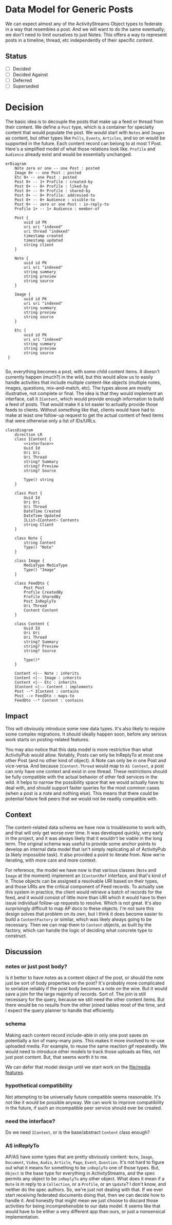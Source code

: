 ﻿# Data Model for Generic Posts

We can expect almost any of the ActivityStreams Object types to federate in a way that resembles a post. And we will want to do the same eventually; we don't need to limit ourselves to just Notes. This offers a way to represent posts in a timeline, thread, etc independently of their specific content.

## Status

- [ ] Decided 
- [ ] Decided Against 
- [ ] Deferred 
- [ ] Superseded 

# Decision

The basic idea is to decouple the posts that make up a feed or thread from their content. We define a `Post` type, which is a container for specialty content that would populate the post. We would start with `Notes` and `Images` as content, but other types like `Polls`, `Events`, `Articles`, and so on would be supported in the future. Each content record can belong to at most 1 Post. Here's a simplified model of what those relations look like. `Profile` and `Audience` already exist and would be essentially unchanged.

```mermaid
erDiagram
    Note zero or one -- one Post : posted
    Image 0+ -- one Post : posted
    Etc 0+ -- one Post : posted
    Post 0+ -- 1+ Profile : created-by
    Post 0+ -- 0+ Profile : liked-by
    Post 0+ -- 0+ Profile : shared-by
    Post 0+ -- 0+ Profile: addressed-to
    Post 0+ -- 0+ Audience : visible-to
    Post 0+ -- zero or one Post : in-reply-to
    Profile 1+ -- 1+ Audience : member-of
    
    Post {
        uuid id PK
        uri uri "indexed"
        uri thread "indexed"
        timestamp created
        timestamp updated
        string client
    }
    
    Note {
        uuid id PK
        uri uri "indexed"
        string summary
        string preview
        string source
    }
    
    Image {
        uuid id PK
        uri uri "indexed"
        string summary
        string preview
        string source
    }
    
    Etc {
        uuid id PK
        uri uri "indexed"
        string summary
        string preview
        string source
 }
    
```

So, everything becomes a post, with some child content items. It doesn't currently happen (much?) in the wild, but this would allow us to easily handle activities that include multiple content-like objects (multiple notes, images, questions, mix-and-match, etc). The types above are mostly illustrative, not complete or final. The idea is that they would implement an interface, call it `IContent`, which would provide enough information to build a feed of posts. That would make it a lot easier to actually provide those feeds to clients. Without *something* like that, clients would have had to make at least one follow-up request to get the actual content of feed items that were otherwise only a list of IDs/URLs.

```mermaid
classDiagram
    direction LR
    class IContent {
        <<interface>>
        Uuid Id
        Uri Uri
        Uri Thread
        string? Summary
        string? Preview
        string? Source
        
        Type() string
    }
    
    class Post {
        Uuid Id
        Uri Uri
        Uri Thread
        DateTime Created
        DateTime Updated
        IList~IContent~ Contents
        string Client
    }
    
    class Note {
        string Content
        Type() "Note"
    }

    class Image {
        MediaType MediaType
        Type() "Image"
    }
    
    class FeedDto {
        Post Post
        Profile CreatedBy
        Profile SharedBy
        Post InReplyTo
        Uri Thread
        Content Content
    }
    
    class Content {
        Uuid Id
        Uri Uri
        Uri Thread
        string? Summary
        string? Preview
        string? Source
        
        Type()*
    }

    Content <|-- Note : inherits
    Content <|-- Image : inherits
    Content <|-- Etc : inherits
    IContent <|-- Content : implements
    Post --* IContent : contains
    Post --> FeedDto : maps-to
    FeedDto --* Content : contains
```

## Impact

This will obviously introduce some new data types. It's also likely to require some complex migrations. It should ideally happen soon, before any serious work starts on posting-related features.

You may also notice that this data model is more restrictive than what ActivityPub would allow. Notably, Posts can only be InReplyTo at most one other Post (and no other kind of object). A Note can only be in one Post and vice-versa. And because `IContent.Thread` would map to `AS Context`, a post can only have one context and exist in one thread. These restrictions should be fully compatible with the actual behavior of other fedi services in the wild. It helps to narrow the possibility space that we would actually have to deal with, and should support faster queries for the most common cases (when a post is a note and nothing else). This means that there could be potential future fedi peers that we would not be readily compatible with.

## Context

The content-related data schema we have now is troublesome to work with, and that will only get worse over time. It was developed quickly, very early in the project, and it was always likely that it wouldn't be viable in the long term. The original schema was useful to provide some anchor points to develop an internal data model that isn't simply replicating all of ActivityPub (a likely impossible task). It also provided a point to iterate from. Now we're iterating, with more care and more context.

For reference, the model we have now is that various classes (`Note` and `Image` at the moment) implement an `IContentRef` interface, and that's kind of it. Those objects can be assigned a resolvable URI based on their types, and those URIs are the critical component of Feed records. To actually use this system in practice, the client would retrieve a batch of records for the feed, and it would consist of little more than URI which it would have to then issue individual follow-up requests to resolve. Which is not great. It's also surprisingly difficult to map AP docs to these objects. I'm not sure this design solves that problem on its own, but I think it does become easier to build a `ContentFactory` or similar, which was likely always going to be necessary. Then we can map them to `Content` objects, as built by the factory, which can handle the logic of deciding what concrete type to construct.

## Discussion


### notes or just post body?
Is it better to have notes as a content object of the post, or should the note just be sort of body properties on the post? It's probably more complicated to serialize reliably if the post body becomes a note on the wire. But it would save a join for the large majority of records. Sort of. The join is still necessary for the query, because we still need the other content items. But there would be no results from the other joined tables most of the time, and I expect the query planner to handle that efficiently.

### schema
Making each content record include-able in only one post saves on potentially a _ton_ of many-many joins. This makes it more involved to re-use uploaded media. For example, to reuse the same reaction gif repeatedly. We would need to introduce other models to track those uploads as files, not just post content. But, that seems worth it to me.

We can defer that model design until we start work on the [file/media features](https://github.com/Letterbook/Letterbook/issues/139).

### hypothetical compatibility
Not attempting to be universally future compatible seems reasonable. It's not like it would be possible anyway. We can work to improve compatibility in the future, if such an incompatible peer service should ever be created.

### need the interface?
Do we need `IContent`, or is the base/abstract `Content` class enough?

### AS inReplyTo
AP/AS have some types that are pretty obviously content: `Note`, `Image`, `Document`, `Video`, `Audio`, `Article`, `Page`, `Event`, `Question`. It's not hard to figure out what it means for something to be `inReplyTo` one of those types. But, `Object` is the base type for everything in ActivityStreams, and the spec permits any object to be `inReplyTo` any other object. What does it mean if a `Note` is in reply to a `Collection`, or a `Profile`, or an `Update`? I don't know, and neither do the spec authors. So, we're just not dealing with that. If we ever start receiving federated documents doing that, then we can decide how to handle it. And honestly that might mean we just choose to discard those activities for being incomprehensible to our data model. It seems like that would have to be either a very different app than ours, or just a nonsensical implementation.